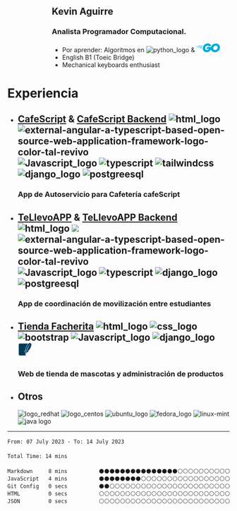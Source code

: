 <div style="margin-left: 20%;">
	<h2> Kevin Aguirre</h2>
	<h3> Analista Programador Computacional.</h3>
</div>
<ul style="margin-left: 20%;">
	<!--
	<li>Trabajando en:
		<a href="https://github.com/keaguirre/cafeScript">cafeScript</a> y
		<a href="https://github.com/keaguirre/cafeScript-Backend">cafeScript Backend </a>
	</li>
	-->
	<li>Por aprender:
		Algoritmos en <img src="https://img.icons8.com/color/32/000000/python--v1.png" alt="python_logo"> &
		<img height="20" src="https://raw.githubusercontent.com/keaguirre/keaguirre/main/icons/go.png" alt="Golang_logo"/>
	</li>
	<li> English B1 (Toeic Bridge)</li>
	<li>Mechanical keyboards enthusiast</li>
</ul>
<h1>Experiencia</h1>
<ul>
	<li>
		<h2>	
			<a href="https://github.com/keaguirre/cafeScript">CafeScript</a> & 
		    	<a href="https://github.com/keaguirre/cafeScript-Backend">CafeScript Backend</a>
			<img src="https://img.icons8.com/color/32/000000/html-5--v1.png" alt="html_logo">
			<img src="https://img.icons8.com/external-tal-revivo-color-tal-revivo/32/external-angular-a-typescript-based-open-source-web-application-framework-logo-color-tal-revivo.png" alt="external-angular-a-typescript-based-open-source-web-application-framework-logo-color-tal-revivo"/>
			<img src="https://img.icons8.com/color/32/000000/javascript--v1.png" alt="Javascript_logo">
			<img src="https://img.icons8.com/color/32/typescript.png" alt="typescript"/>
			<img src="https://img.icons8.com/color/32/tailwindcss.png" alt="tailwindcss"/>
			<img src="https://img.icons8.com/color/32/000000/django.png" alt="django_logo">
			<img src="https://img.icons8.com/color/32/postgreesql.png" alt="postgreesql"/>
		</h2>
		<h3>App de Autoservicio para Cafetería cafeScript</h3>
	</li>
	<li>
		<h2>	
			<a href="https://github.com/keaguirre/teLlevoApp">TeLlevoAPP</a> & 
		    	<a href="https://github.com/keaguirre/cafeScript-Backend">TeLlevoAPP Backend</a>
			<img src="https://img.icons8.com/color/32/000000/html-5--v1.png" alt="html_logo">
			<img src="https://img.icons8.com/color/32/null/ionic.png"/>
			<img src="https://img.icons8.com/external-tal-revivo-color-tal-revivo/32/external-angular-a-typescript-based-open-source-web-application-framework-logo-color-tal-revivo.png" alt="external-angular-a-typescript-based-open-source-web-application-framework-logo-color-tal-revivo"/>
			<img src="https://img.icons8.com/color/32/000000/javascript--v1.png" alt="Javascript_logo">
			<img src="https://img.icons8.com/color/32/typescript.png" alt="typescript"/>
			<img src="https://img.icons8.com/color/32/000000/django.png" alt="django_logo">
			<img src="https://img.icons8.com/color/32/postgreesql.png" alt="postgreesql"/>
		</h2>
		<h3>App de coordinación de movilización entre estudiantes</h3>
	</li>
	<li>
		<h2>	
			<a href="https://github.com/keaguirre/proyectoSemestralWeb">Tienda Facherita</a>
			<img src="https://img.icons8.com/color/32/000000/html-5--v1.png" alt="html_logo">
			<img src="https://img.icons8.com/color/32/000000/css3.png" alt="css_logo">
			<img  src="https://img.icons8.com/color/32/bootstrap.png" alt="bootstrap"/>
			<img src="https://img.icons8.com/color/32/000000/javascript--v1.png" alt="Javascript_logo">
			<img src="https://img.icons8.com/color/32/000000/django.png" alt="django_logo">
			<img width="32" height="32" src="https://raw.githubusercontent.com/keaguirre/keaguirre/180098ef0eb7f47b0b00c2d139d367636f06ef88/icons/sqlite-color.svg" alt="sqlite_logo">
		</h2>
		<h3>Web de tienda de mascotas y administración de productos</h3>
	</li>
	<li>
		<h2>Otros</h2>
		<img src="https://img.icons8.com/color/32/000000/red-hat.png" alt="logo_redhat">
		<img src="https://img.icons8.com/color/32/000000/centos.png" alt="logo_centos">
		<img src="https://img.icons8.com/color/32/000000/ubuntu--v1.png" alt="ubuntu_logo">
		<img src="https://img.icons8.com/fluency/32/000000/fedora.png" alt="fedora_logo">
		<img src="https://img.icons8.com/color/32/linux-mint.png" alt="linux-mint"/>
		<img src="https://img.icons8.com/color/32/000000/java-coffee-cup-logo--v1.png" alt="java logo">
	</li>
</ul>
<hr>
<!--
<table style="margin-left: 20%;">
	<th>Experiencia estudiante:</th>
	<tr>
		<td>
			<img src="https://img.icons8.com/color/32/000000/red-hat.png" alt="logo_redhat">
			<img src="https://img.icons8.com/color/32/000000/centos.png" alt="logo_centos">
			<img src="https://img.icons8.com/color/32/000000/ubuntu--v1.png" alt="ubuntu_logo">
			<img src="https://img.icons8.com/fluency/32/000000/fedora.png" alt="fedora_logo">
			<img src="https://img.icons8.com/color/32/000000/python--v1.png" alt="python_logo">
			<img src="https://img.icons8.com/color/32/000000/java-coffee-cup-logo--v1.png" alt="java logo">
			<img src="https://img.icons8.com/external-tal-revivo-color-tal-revivo/32/external-angular-a-typescript-based-open-source-web-application-framework-logo-color-tal-revivo.png" alt="external-angular-a-typescript-based-open-source-web-application-framework-logo-color-tal-revivo"/>
		</td>
	</tr>
	<tr>
		<td>
			<img src="https://img.icons8.com/color/32/000000/html-5--v1.png" alt="html_logo">
			<img src="https://img.icons8.com/color/32/000000/css3.png" alt="css_logo">
			<img src="https://img.icons8.com/color/32/000000/javascript--v1.png" alt="Javascript_logo">
			<img src="https://img.icons8.com/color/32/typescript.png" alt="typescript"/>
			<img src="https://img.icons8.com/color/32/tailwindcss.png" alt="tailwindcss"/>
			<img src="https://img.icons8.com/color/32/000000/django.png" alt="django_logo">
			<img src="https://img.icons8.com/color/32/null/ionic.png"/>
		</td>
	</tr>
</table>
-->
<!--START_SECTION:waka-->

```txt
From: 07 July 2023 - To: 14 July 2023

Total Time: 14 mins

Markdown     8 mins          ⚫⚫⚫⚫⚫⚫⚫⚫⚫⚫⚫⚫⚫⚫⚫⚪⚪⚪⚪⚪⚪⚪⚪⚪⚪   61.67 %
JavaScript   4 mins          ⚫⚫⚫⚫⚫⚫⚫⚫⚪⚪⚪⚪⚪⚪⚪⚪⚪⚪⚪⚪⚪⚪⚪⚪⚪   30.73 %
Git Config   0 secs          ⚫⚫⚪⚪⚪⚪⚪⚪⚪⚪⚪⚪⚪⚪⚪⚪⚪⚪⚪⚪⚪⚪⚪⚪⚪   06.36 %
HTML         0 secs          ⚪⚪⚪⚪⚪⚪⚪⚪⚪⚪⚪⚪⚪⚪⚪⚪⚪⚪⚪⚪⚪⚪⚪⚪⚪   01.12 %
JSON         0 secs          ⚪⚪⚪⚪⚪⚪⚪⚪⚪⚪⚪⚪⚪⚪⚪⚪⚪⚪⚪⚪⚪⚪⚪⚪⚪   00.12 %
```

<!--END_SECTION:waka-->
